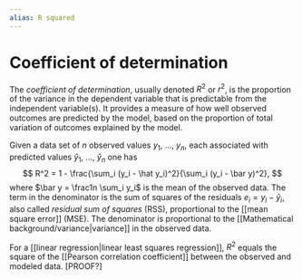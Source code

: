 ```yaml
---
alias: R squared
---
```

# Coefficient of determination

The *coefficient of determination*, usually denoted $R^2$ or $r^2$, is the proportion of the variance in the dependent variable that is predictable from the independent variable(s). It provides a measure of how well observed outcomes are predicted by the model, based on the proportion of total variation of outcomes explained by the model. 

Given a data set of $n$ observed values $y_1$, ..., $y_n$, each associated with predicted values $\hat y_1$, ..., $\hat y_n$ one has
$$
	R^2 = 1 - \frac{\sum_i (y_i - \hat y_i)^2}{\sum_i (y_i - \bar y)^2},
$$
where $\bar y = \frac1n \sum_i y_i$ is the mean of the observed data. The term in the denominator is the sum of squares of the residuals $e_i = y_i - \hat y_i$, also called *residual sum of squares* (RSS), proportional to the [[mean square error]] (MSE). The denominator is proportional to the [[Mathematical background/variance|variance]] in the observed data.  

For a [[linear regression|linear least squares regression]], $R^2$ equals the square of the [[Pearson correlation coefficient]] between the observed and modeled data. [PROOF?]